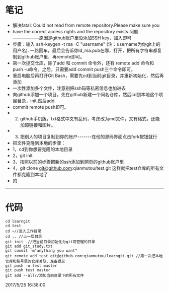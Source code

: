 # 笔记 #
- 解决fatal: Could not read from remote repository.Please make sure you
-  have the correct access rights and the repository exists.问题——————原因是github账户里没添加SSH key，加入即可
- 步骤：输入 ssh-keygen -t rsa -C "username" (注：username为你git上的用户名). 一路回车，最后会告诉你id_rsa.pub在哪，打开，把所有字符串都复制到github账户里，再remote即可。
- 第一次提交仓库，除了add 和 commit 命令外，还有 remote add 命令和push -u命令。之后，只需要add commit push三个命令即可。
- 重启电脑后再打开Git Bash，需要先cd到当前git目录，并重新初始化，然后再添加
- 一次性添加多个文件，注意别把ssh码等私密信息也加进去
- 向github添加一个项目，先在github新建一个同名仓库，然后cd到本地这个项目目录，init.然后add
-  commit remote push即可。
- 2.  github手机版，txt格式中文有乱码，考虑改为md文件，又有格式，还能加超链接和图片。
- 3.  把别人的项目复制到你的账户-------在他的源码界面点击fork按钮就行
- 把文件克隆到本地的步骤：
- 1，cd到你想要克隆的本地目录
- 2，git init 
- 3，按照以前的步骤把新的ssh添加到网页的github账户里 
- 4，git clone git@github.com:qianmutou/test.git    这样就把test仓库的所有文件都克隆到本地了
- 的




----------
# 代码 #

    cd learngit
    cd test			
	cd ~//进入工作目录
	cd .. //上一层目录 
	git init  //把当前目录初始化为git可管理的目录
    git add git_study.txt
    git commit -m"anything you want"
	git remote add test git@github.com:qianmutou/learngit.git //第一次把本地仓库和账号里的仓库关联，准备提交
    git push -u test master
    git push test master
    git add --all//添加当前目录下的所有文件 
    

2017/5/25 16:38:00 

